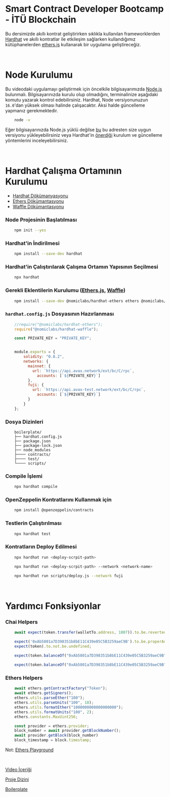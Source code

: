 # Smart Contract Developer Bootcamp - İTÜ Blockchain

Bu dersimizde akıllı kontrat geliştirirken sıklıkla kullanılan frameworklerden [Hardhat](https://hardhat.org/) ve akıllı kontratlar ile etkileşim sağlarken kullandığımız kütüphanelerden [ethers.js](https://docs.ethers.io/v5/) kullanarak bir uygulama geliştireceğiz.

<br/>

# Node Kurulumu

Bu videodaki uygulamayı geliştirmek için öncelkile bilgisayarımızda [Node.js](https://nodejs.org/en/) bulunmalı. Bilgisayarınızda kurulu olup olmadığını, terminalinize aşağıdaki komutu yazarak kontrol edebilirsiniz. Hardhat, Node versiyonunuzun ```16.0```'dan yüksek olması halinde çalışacaktır. Aksi halde güncelleme yapmanız gerekmektedir.

```bash
    node -v
```

Eğer bilgisayarınızda Node.js yüklü değilse [bu](https://nodejs.org/en/download/) bu adresten size uygun versiyonu yükleyebilirsiniz veya Hardhat'in [önerdiği](https://hardhat.org/tutorial/setting-up-the-environment.html) kurulum ve güncelleme yöntemlerini inceleyebilirsiniz.

<br/>

# Hardhat Çalışma Ortamının Kurulumu

* [Hardhat Dökümanyasyonu](https://hardhat.org/getting-started/)
* [Ethers Dökümantasyonu](https://docs.ethers.io/v5/)
* [Waffle Dökümantasyonu](https://ethereum-waffle.readthedocs.io/en/latest/index.html)

### Node Projesinin Başlatılması
```bash
    npm init --yes
```

### Hardhat'in İndirilmesi
```bash
    npm install --save-dev hardhat
```
### Hardhat'in Çalıştırılarak Çalışma Ortamın Yapısının Seçilmesi
```bash
    npx hardhat
```

### Gerekli Eklentilerin Kurulumu ([Ethers.js](https://docs.ethers.io/v5/), [Waffle](https://ethereum-waffle.readthedocs.io/en/latest/index.html))
```bash
    npm install --save-dev @nomiclabs/hardhat-ethers ethers @nomiclabs/hardhat-waffle ethereum-waffle chai

```

### ```hardhat.config.js``` Dosyasının Hazırlanması
```javascript
    //require("@nomiclabs/hardhat-ethers");
    require("@nomiclabs/hardhat-waffle");

    const PRIVATE_KEY = "PRIVATE_KEY";


    module.exports = {
        solidity: "0.8.2",
        networks: {
          mainnet: {
            url: `https://api.avax.network/ext/bc/C/rpc`,
              accounts: [`${PRIVATE_KEY}`]
          },
          fuji: {
            url: `https://api.avax-test.network/ext/bc/C/rpc`,
              accounts: [`${PRIVATE_KEY}`]
          }
        }
    };
```

### Dosya Dizinleri
```
    boilerplate/
    ├── hardhat.config.js
    ├── package.json
    ├── package-lock.json
    ├── node_modules
    ├──── contracts/
    ├──── test/
    └──── scripts/

```

### Compile İşlemi
```bash
    npx hardhat compile
```

### OpenZeppelin Kontratlarını Kullanmak için
```bash
    npm install @openzeppelin/contracts
```

### Testlerin Çalıştırılması
```bash
    npx hardhat test
```

### Kontratların Deploy Edilmesi
```bash
    npx hardhat run <deploy-scrpit-path>

    npx hardhat run <deploy-scrpit-path> --network <network-name>

    npx hardhat run scripts/deploy.js --network fuji
```
<br/>

# Yardımcı Fonksiyonlar
### Chai Helpers

``` javascript
    await expect(token.transfer(walletTo.address, 1007)).to.be.reverted;

    expect('0xAb5801a7D398351b8bE11C439e05C5B3259aeC9B').to.be.properAddress;
    expect(token).to.not.be.undefined;

    expect(token.balanceOf("0xAb5801a7D398351b8bE11C439e05C5B3259aeC9B")).to.be.equal(0);
    
    expect(token.balanceOf("0xAb5801a7D398351b8bE11C439e05C5B3259aeC9B")).to.be.greaterThan(0);
```

### Ethers Helpers

``` javascript
    await ethers.getContractFactory("Token");
    await ethers.getSigners();
    ethers.utils.parseEther("100");
    ethers.utils.parseUnits("100", 18);
    ethers.utils.formatEther("1000000000000000000");
    ethers.utils.formatUnits("100", 2);
    ethers.constants.MaxUint256;

    const provider = ethers.provider;
    block_number = await provider.getBlockNumber();
    await provider.getBlock(block_number)
    block_timestamp = block.timestamp;
```

Not: [Ethers Playground](https://playground.ethers.org/)

<br/>

[Video İçeriği](https://www.youtube.com/watch?v=0stIYoi3KG8&list=PLby2HXktGwN4Cof_6a8YwlMrboX8-hs73&index=19&t=3018s)

[Proje Dizini](./lock-project)

[Boilerplate](./boilerplate)
